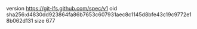 version https://git-lfs.github.com/spec/v1
oid sha256:d4830dd923864fa86b7653c607931aec8c1145d8bfe43c19c9772e18b062d131
size 677
